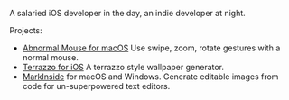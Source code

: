 A salaried iOS developer in the day, an indie developer at night.

Projects:

- [Abnormal Mouse for macOS](https://abnormalmouse.intii.com)
  Use swipe, zoom, rotate gestures with a normal mouse.
- [Terrazzo for iOS](https://apps.apple.com/us/app/terrazzo-wallpaper-generator/id1480321976)
  A terrazzo style wallpaper generator.
- [MarkInside](https://markinside.intii.com) for macOS and Windows. Generate editable images from code for un-superpowered text editors.
